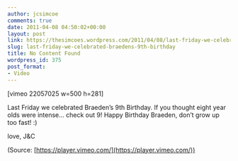 ```yaml
---
author: jcsimcoe
comments: true
date: 2011-04-08 04:50:02+00:00
layout: post
link: https://thesimcoes.wordpress.com/2011/04/08/last-friday-we-celebrated-braedens-9th-birthday/
slug: last-friday-we-celebrated-braedens-9th-birthday
title: No Content Found
wordpress_id: 375
post_format:
- Video
---
```


[vimeo 22057025 w=500 h=281]





Last Friday we celebrated Braeden’s 9th Birthday. If you thought eight year olds were intense… check out 9! Happy Birthday Braeden, don’t grow up too fast! :)




love, J&C




(Source: [https://player.vimeo.com/](https://player.vimeo.com/))
